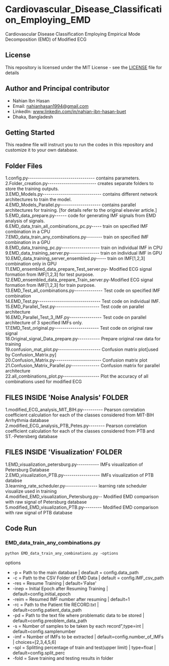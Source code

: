 # Cardiovascular_Disease_Classification_Employing_EMD
Cardiovascular Disease Classification Employing Empirical Mode Decomposition (EMD) of Modified ECG

## License
This repository is licensed under the MIT License - see the [LICENSE](LICENSE) file for details

## Author and Principal contributor
- Nahian Ibn Hasan
- Email: nahianhasan1994@gmail.com
- LinkedIn: www.linkedin.com/in/nahian-ibn-hasan-buet
- Dhaka, Bangladesh

## Getting Started
This readme file will instruct you to run the codes in this repository and customize it to your own database.

## Folder Files
1.config.py--------------------------------- contains parameters.<br />
2.Folder_creation.py------------------------ creates separate folders to store the training outputs.<br />
3.EMD_Models.py----------------------------- contains different network architectures to train the model.<br />
4.EMD_Models_Parallel.py-------------------- contains parallel architectures for training. [for details refer to the original elsevier article.]<br />
5.EMD_data_prepare.py------ code for generating IMF signals from EMD analysis of signals.<br />
6.EMD_data_train_all_combinations_pc.py----- train on specified IMF combination in a CPU<br />
7.EMD_data_train_any_combinations.py-------- train on specified IMF combination in a GPU<br />
8.EMD_data_training_pc.py------------------- train on individual IMF in CPU<br />
9.EMD_data_training_server.py--------------- train on individual IMF in GPU<br />
10.EMD_data_training_server_ensembled.py----- train on IMF[1,2,3] combination only in GPU<br />
11.EMD_ensembled_data_prepare_Test_server.py- Modified ECG signal formation from IMF[1,2,3] for test purpose.<br />
12.EMD_ensembled_data_prepare_Train_server.py-Modified ECG signal formation from IMF[1,2,3] for train purpose.<br />
13.EMD_Test_all_combinations.py-------------- Test code on specified IMF combination<br />
14.EMD_Test.py------------------------------- Test code on individual IMF.<br />
15.EMD_Parallel_Test.py---------------------- Test code on parallel architecture<br />
16.EMD_Parallel_Test_3_IMF.py---------------- Test code on parallel architecture of 3 specified IMFs only.<br />
17.EMD_Test_original.py---------------------- Test code on original raw signal<br />
18.Original_signal_Data_prepare.py----------- Prepare original raw data for training<br />
19.confusion_mat_plot.py--------------------- Confusion matrix plot[used by Confusion_Matrix.py]<br />
20.Confusion_Matrix.py----------------------- Confusion matrix plot<br />
21.Confusion_Matrix_Parallel.py-------------- Confusion matrix for parallel architecture<br />
22.all_combinations_plot.py------------------ Plot the accuracy of all combinations used for modified ECG

## FILES INSIDE 'Noise Analysis' FOLDER
1.modified_ECG_analysis_MIT_BIH.py---------- Pearson correlation coefficient calculation for each of the classes considered from MIT-BIH Arrhythmia database<br />
2.modified_ECG_analysis_PTB_Petes.py-------- Pearson correlation coefficient calculation for each of the classes considered from PTB and ST.-Petersberg database<br />

## FILES INSIDE 'Visualization' FOLDER
1.EMD_visualization_petersburg.py----------- IMFs visualization of Petersburg Database<br />
2.EMD_visualization_PTB.py------------------ IMFs visualization of PTB databse<br />
3.learning_rate_scheduler.py---------------- learning rate scheduler visualize used in training<br />
4.modified_EMD_visualization_Petersburg.py-- Modified EMD comparison with raw signal of Petersburg database<br />
5.modified_EMD_visualization_PTB.py--------- Modified EMD comparison with raw signal of PTB database<br />


## Code Run
### EMD_data_train_any_combinations.py
```
python EMD_data_train_any_combinations.py -options
```

options<br />
- -p = Path to the main database   \|  deafault = config.data_path
- -c = Path to the CSV Folder of EMD Data  \|  default = config.IMF_csv_path
- -res = Resume Training \| default='False'
- -inep = Initial Epoch after Resuming Training \| default=config.initial_epoch
- -reim = Resumed IMF number after resuming \| default=1
- -rc = Path to the Patient file RECORD.txt \| default=config.patient_data_path
- -pd = Path to the text file where problematic data to be stored \| default=config.preoblem_data_path
- -s = Number of samples to be taken by each record",type=int \| default=config.samplenumber
- -imf = Number of IMFs to be extracted \| default=config.number_of_IMFs \| choices=[2,3,4,5,6]
- -spl = Splitting percentage of train and test(upper limit) \| type=float \| default=config.split_perc 
- -fold = Save training and testing results in folder


